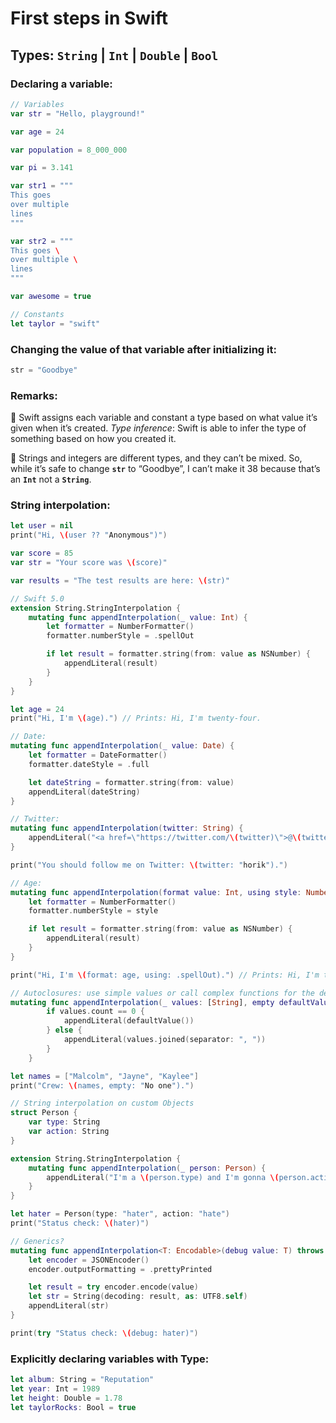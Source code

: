 # First steps in Swift

## Types: **`String` | `Int` | `Double` | `Bool`**

### Declaring a variable:

```swift
// Variables
var str = "Hello, playground!"

var age = 24

var population = 8_000_000

var pi = 3.141

var str1 = """
This goes
over multiple
lines
"""

var str2 = """
This goes \
over multiple \
lines
"""

var awesome = true

// Constants
let taylor = "swift"
```

### Changing the value of that variable after initializing it:

```swift
str = "Goodbye"
```

### Remarks:

🔸 Swift assigns each variable and constant a type based on what value it’s given when it’s created. _Type inference_: Swift is able to infer the type of something based on how you created it.

🔸 Strings and integers are different types, and they can’t be mixed. So, while it’s safe to change **`str`** to “Goodbye”, I can’t make it 38 because that’s an **`Int`** not a **`String`**.

### String interpolation:

```swift
let user = nil
print("Hi, \(user ?? "Anonymous")")

var score = 85
var str = "Your score was \(score)"

var results = "The test results are here: \(str)"

// Swift 5.0
extension String.StringInterpolation {
    mutating func appendInterpolation(_ value: Int) {
        let formatter = NumberFormatter()
        formatter.numberStyle = .spellOut

        if let result = formatter.string(from: value as NSNumber) {
            appendLiteral(result)
        }
    }
}

let age = 24
print("Hi, I'm \(age).") // Prints: Hi, I'm twenty-four.

// Date:
mutating func appendInterpolation(_ value: Date) {
    let formatter = DateFormatter()
    formatter.dateStyle = .full

    let dateString = formatter.string(from: value)
    appendLiteral(dateString)
}

// Twitter:
mutating func appendInterpolation(twitter: String) {
    appendLiteral("<a href=\"https://twitter.com/\(twitter)\">@\(twitter)</a>")
}

print("You should follow me on Twitter: \(twitter: "horik").")

// Age:
mutating func appendInterpolation(format value: Int, using style: NumberFormatter.Style) {
    let formatter = NumberFormatter()
    formatter.numberStyle = style

    if let result = formatter.string(from: value as NSNumber) {
        appendLiteral(result)
    }
}

print("Hi, I'm \(format: age, using: .spellOut).") // Prints: Hi, I'm twenty-four.

// Autoclosures: use simple values or call complex functions for the default value
mutating func appendInterpolation(_ values: [String], empty defaultValue: @autoclosure () -> String) {
        if values.count == 0 {
            appendLiteral(defaultValue())
        } else {
            appendLiteral(values.joined(separator: ", "))
        }
    }

let names = ["Malcolm", "Jayne", "Kaylee"]
print("Crew: \(names, empty: "No one").")

// String interpolation on custom Objects
struct Person {
    var type: String
    var action: String
}

extension String.StringInterpolation {
    mutating func appendInterpolation(_ person: Person) {
        appendLiteral("I'm a \(person.type) and I'm gonna \(person.action).")
    }
}

let hater = Person(type: "hater", action: "hate")
print("Status check: \(hater)")

// Generics?
mutating func appendInterpolation<T: Encodable>(debug value: T) throws {
    let encoder = JSONEncoder()
    encoder.outputFormatting = .prettyPrinted

    let result = try encoder.encode(value)
    let str = String(decoding: result, as: UTF8.self)
    appendLiteral(str)
}

print(try "Status check: \(debug: hater)")
```

### Explicitly declaring variables with Type:

```swift
let album: String = "Reputation"
let year: Int = 1989
let height: Double = 1.78
let taylorRocks: Bool = true
```
